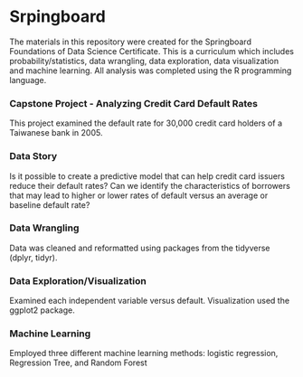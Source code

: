 # Srpingboard

The materials in this repository were created for the Springboard Foundations of Data Science Certificate. This is a curriculum which includes probability/statistics, data wrangling, data exploration, data visualization and machine learning.  All analysis was completed using the R programming language.

### Capstone Project - Analyzing Credit Card Default Rates

This project examined the default rate for 30,000 credit card holders of a Taiwanese bank in 2005. 

### Data Story 

Is it possible to create a predictive model that can help credit card issuers reduce their default rates? Can we identify the characteristics of borrowers that may lead to higher or lower rates of default versus an average or baseline default rate?

### Data Wrangling

Data was cleaned and reformatted using packages from the tidyverse (dplyr, tidyr).

### Data Exploration/Visualization

Examined each independent variable versus default. Visualization used the ggplot2 package.

### Machine Learning

Employed three different machine learning methods: logistic regression, Regression Tree, and Random Forest

